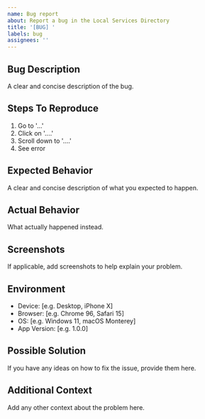 ```yaml
---
name: Bug report
about: Report a bug in the Local Services Directory
title: '[BUG] '
labels: bug
assignees: ''
---
```


## Bug Description
A clear and concise description of the bug.

## Steps To Reproduce
1. Go to '...'
2. Click on '....'
3. Scroll down to '....'
4. See error

## Expected Behavior
A clear and concise description of what you expected to happen.

## Actual Behavior
What actually happened instead.

## Screenshots
If applicable, add screenshots to help explain your problem.

## Environment
- Device: [e.g. Desktop, iPhone X]
- Browser: [e.g. Chrome 96, Safari 15]
- OS: [e.g. Windows 11, macOS Monterey]
- App Version: [e.g. 1.0.0]

## Possible Solution
If you have any ideas on how to fix the issue, provide them here.

## Additional Context
Add any other context about the problem here.